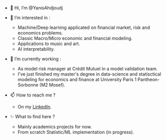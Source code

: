 - 👋 Hi, I’m @YanisAhdjoudj

- 👀 I’m interested in :
    -  Machine/Deep learning applicated on financial market, risk and economics problems.
    -  Classic Macro/Micro economic and financial modeling.
    -  Applications to music and art.
    -  AI interpretability.
- 🌱 I’m currently working :
    -  As model risk manager at Crédit Mutuel in a model validation team.
    -  I've just finished my master's degree in data-science and statisctical modeling for economics and finance at University Paris 1 Pantheon-Sorbonne (M2 Mosef).
- 📫 How to reach me ?
    -  On my [LinkedIn](https://www.linkedin.com/in/yanis-ahdjoudj-979458186).
- ✨ What to find here ? 
    -  Mainly academics projects for now.
    -  From scratch Statistic/ML implementation (in progress).


<!---
YanisAhdjoudj/YanisAhdjoudj is a ✨ special ✨ repository because its `README.md` (this file) appears on your GitHub profile.
You can click the Preview link to take a look at your changes.
--->
